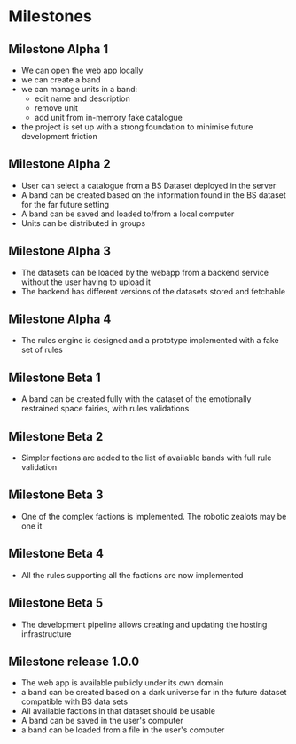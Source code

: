 # Milestones

## Milestone Alpha 1

* We can open the web app locally
* we can create a band
* we can manage units in a band: 
  * edit name and description
  * remove unit
  * add unit from in-memory fake catalogue
* the project is set up with a strong foundation to minimise future development friction

## Milestone Alpha 2

* User can select a catalogue from a BS Dataset deployed in the server
* A band can be created based on the information found in the BS dataset for the far future setting
* A band can be saved and loaded to/from a local computer
* Units can be distributed in groups

## Milestone Alpha 3

* The datasets can be loaded by the webapp from a backend service without the user having to upload it
* The backend has different versions of the datasets stored and fetchable

## Milestone Alpha 4

* The rules engine is designed and a prototype implemented with a fake set of rules

## Milestone Beta 1

* A band can be created fully with the dataset of the emotionally restrained space fairies, with rules validations

## Milestone Beta 2

* Simpler factions are added to the list of available bands with full rule validation

## Milestone Beta 3

* One of the complex factions is implemented. The robotic zealots may be one it

## Milestone Beta 4

* All the rules supporting all the factions are now implemented 

## Milestone Beta 5

* The development pipeline allows creating and updating the hosting infrastructure

## Milestone release 1.0.0

* The web app is available publicly under its own domain
* a band can be created based on a dark universe far in the future dataset compatible with BS data sets
* All available factions in that dataset should be usable
* A band can be saved in the user's computer
* a band can be loaded from a file in the user's computer
